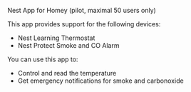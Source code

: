 Nest App for Homey (pilot, maximal 50 users only)

This app provides support for the following devices:

- Nest Learning Thermostat
- Nest Protect Smoke and CO Alarm

You can use this app to:

- Control and read the temperature
- Get emergency notifications for smoke and carbonoxide